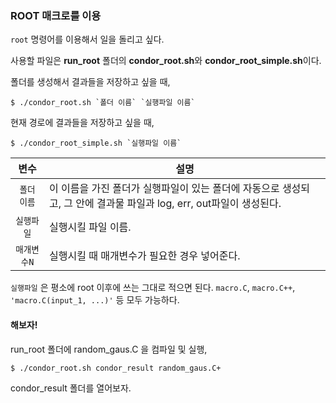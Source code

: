 ### ROOT 매크로를 이용
`root` 명령어를 이용해서 일을 돌리고 싶다.

사용할 파일은 **run_root** 폴더의 **condor_root.sh**와 **condor_root_simple.sh**이다.

폴더를 생성해서 결과들을 저장하고 싶을 때,

	$ ./condor_root.sh `폴더 이름` `실행파일 이름`

현재 경로에 결과들을 저장하고 싶을 때,

	$ ./condor_root_simple.sh `실행파일 이름`

|변수|설명|
|:--:|----|
|`폴더 이름`| 이 이름을 가진 폴더가 실행파일이 있는 폴더에 자동으로 생성되고, 그 안에 결과물 파일과 log, err, out파일이 생성된다.|
|`실행파일`|실행시킬 파일 이름.|
|`매개변수N`|실행시킬 때 매개변수가 필요한 경우 넣어준다.|

`실행파일` 은 평소에 root 이후에 쓰는 그대로 적으면 된다. `macro.C`, `macro.C++`, `'macro.C(input_1, ...)'` 등 모두 가능하다.

#### 해보자!
run_root 폴더에 random_gaus.C 을 컴파일 및 실행,

	$ ./condor_root.sh condor_result random_gaus.C+

condor_result 폴더를 열어보자.
